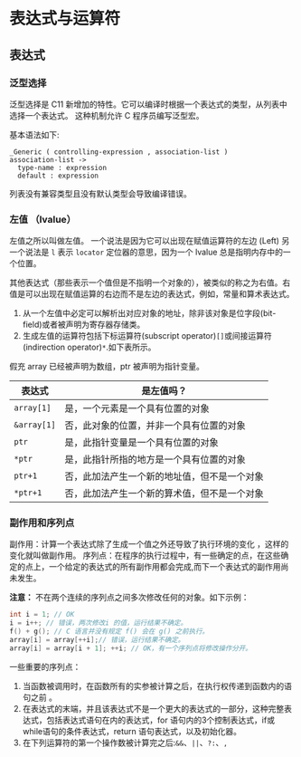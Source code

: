 # 表达式与运算符

## 表达式

### 泛型选择

泛型选择是 C11 新增加的特性。它可以编译时根据一个表达式的类型，从列表中选择一个表达式。
这种机制允许 C 程序员编写泛型宏。

基本语法如下:

```
_Generic ( controlling-expression , association-list )
association-list ->
  type-name : expression
  default : expression
```

列表没有兼容类型且没有默认类型会导致编译错误。

### 左值 （lvalue）

左值之所以叫做左值。
一个说法是因为它可以出现在赋值运算符的左边 (Left)
另一个说法是 `l` 表示 `locator` 定位器的意思，因为一个 lvalue 总是指明内存中的一个位置。

其他表达式（那些表示一个值但是不指明一个对象的），被类似的称之为右值。右值是可以出现在赋值运算的右边而不是左边的表达式，例如，常量和算术表达式。

1. 从一个左值中必定可以解析出对应对象的地址，除非该对象是位字段(bit-field)或者被声明为寄存器存储类。
2. 生成左值的运算符包括下标运算符(subscript operator)`[]`或间接运算符(indirection operator)`*`.如下表所示。

假充 array 已经被声明为数组，ptr 被声明为指针变量。

| 表达式      | 是左值吗？                                   |
| ----------- | -------------------------------------------- |
| `array[1]`  | 是，一个元素是一个具有位置的对象             |
| `&array[1]` | 否，此对象的位置，并非一个具有位置的对象     |
| `ptr`       | 是，此指针变量是一个具有位置的对象           |
| `*ptr`      | 是，此指针所指的地方是一个具有位置的对象     |
| `ptr+1`     | 否，此加法产生一个新的地址值，但不是一个对象 |
| `*ptr+1`    | 否，此加法产生一个新的算术值，但不是一个对象 |


### 副作用和序列点

副作用：计算一个表达式除了生成一个值之外还导致了执行环境的变化 ，这样的变化就叫做副作用。
序列点：在程序的执行过程中，有一些确定的点，在这些确定的点上，一个给定的表达式的所有副作用都会完成,而下一个表达式的副作用尚未发生。

**注意：** 不在两个连续的序列点之间多次修改任何的对象。如下示例：

```c
int i = 1; // OK
i = i++; // 错误，两次修改i 的值，运行结果不确定。
f() + g(); // C 语言并没有规定 f() 会在 g() 之前执行。
array[i] = array[++i];// 错误，运行结果不确定。
array[i] = array[i + 1]; ++i; // OK，有一个序列点将修改操作分开。
```

一些重要的序列点：
1. 当函数被调用时，在函数所有的实参被计算之后，在执行权传递到函数内的语句之前 。
2. 在表达式的末端，并且该表达式不是一个更大的表达式的一部分，这种完整表达式，包括表达式语句在内的表达式，for 语句内的3个控制表达式，if或while语句的条件表达式，return 语句表达式，以及初始化器。
3. 在下列运算符的第一个操作数被计算完之后:`&&`、`||`、`?:`、`,`